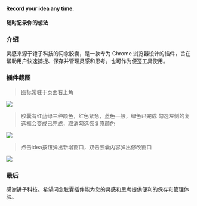 #### Record your idea any time.
#### 随时记录你的想法

### 介绍
灵感来源于锤子科技的闪念胶囊，是一款专为 Chrome 浏览器设计的插件，旨在帮助用户快速捕捉、保存并管理灵感和思考。也可作为便签工具使用。

### 插件截图

> 图标常驻于页面右上角

![](https://blog.astipsy.com/wp-content/uploads/2023/10/图标-300x206.jpg)

> 胶囊有红蓝绿三种颜色，红色紧急，蓝色一般，绿色已完成
> 勾选左侧的复选框会变成已完成，取消勾选恢复原颜色

![](https://blog.astipsy.com/wp-content/uploads/2023/10/胶囊列表-300x190.jpg)

> 点击idea按钮弹出新增窗口，双击胶囊内容弹出修改窗口

![](https://blog.astipsy.com/wp-content/uploads/2023/10/修改-300x242.jpg)


### 最后
感谢锤子科技。希望闪念胶囊插件能为您的灵感和思考提供便利的保存和管理体验。